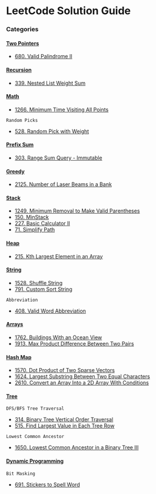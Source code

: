 # LeetCode Solution Guide

### Categories

#### [Two Pointers](https://github.com/bbrianxiao/Leetcode/tree/main/Two%20Pointer)
- [680. Valid Palindrome II](https://github.com/bbrianxiao/Leetcode/blob/main/Two%20Pointer/680.%20Valid%20Palindrome%20II/solution.cpp)

#### [Recursion](https://github.com/bbrianxiao/Leetcode/tree/main/Recursion)
- [339. Nested List Weight Sum](https://github.com/bbrianxiao/Leetcode/tree/main/Recursion/339.%20Nested%20List%20Weight%20Sum)

#### [Math](https://github.com/bbrianxiao/Leetcode/tree/main/Math)
- [1266. Minimum Time Visiting All Points](https://github.com/bbrianxiao/Leetcode/tree/main/Math/1266.%20Minimum%20Time%20Visiting%20All%20Points)  

``Random Picks``
- [528. Random Pick with Weight](https://github.com/bbrianxiao/Leetcode/tree/main/Math/528.%20Random%20Pick%20With%20Weight)

#### [Prefix Sum](https://github.com/bbrianxiao/Leetcode/tree/main/Prefix%20Sum)
- [303. Range Sum Query - Immutable](https://github.com/bbrianxiao/Leetcode/tree/main/Prefix%20Sum/303.%20Range%20Sum%20Query%20-%20Immutable)

#### [Greedy](https://github.com/bbrianxiao/Leetcode/tree/main/Greedy)
- [2125. Number of Laser Beams in a Bank](https://github.com/bbrianxiao/Leetcode/tree/main/Greedy/2125.%20number%20of%20laser%20beams%20in%20a%20bank)

#### [Stack](https://github.com/bbrianxiao/Leetcode/tree/main/Stack)
- [1249. Minimum Removal to Make Valid Parentheses](https://github.com/bbrianxiao/Leetcode/tree/main/Stack/1249.%20Minimum%20Remove%20to%20Make%20Valid%20Parentheses)
- [150. MinStack](https://github.com/bbrianxiao/Leetcode/tree/main/Stack/150.%20Min%20Stack)
- [227. Basic Calculator II](https://github.com/bbrianxiao/Leetcode/tree/main/Stack/227.%20Basic%20Calculator%20II)
- [71. Simplify Path](https://github.com/bbrianxiao/Leetcode/tree/main/Stack/71.%20Simplify%20Path)

#### [Heap](https://github.com/bbrianxiao/Leetcode/tree/main/Heap)
- [215. Kth Largest Element in an Array](https://github.com/bbrianxiao/Leetcode/tree/main/Heap/215.%20Kth%20Largest%20Element%20in%20an%20Array)

#### [String](https://github.com/bbrianxiao/Leetcode/tree/main/String)
- [1528. Shuffle String](https://github.com/bbrianxiao/Leetcode/tree/main/String/1528.%20Shuffle%20String)
- [791. Custom Sort String](https://github.com/bbrianxiao/Leetcode/tree/main/String/791.%20Custom%20Sort%20String)

``Abbreviation``
- [408. Valid Word Abbreviation](https://github.com/bbrianxiao/Leetcode/tree/main/String/408.%20Valid%20Word%20Abbreviation)



#### [Arrays](https://github.com/bbrianxiao/Leetcode/tree/main/Arrays)
- [1762. Buildings With an Ocean View](https://github.com/bbrianxiao/Leetcode/tree/main/Arrays/1762.%20Buildings%20With%20an%20Ocean%20View)
- [1913. Max Product Difference Between Two Pairs](https://github.com/bbrianxiao/Leetcode/tree/main/Arrays/1913.%20Maximum%20Product%20Difference%20Between%20Two%20Pairs)


#### [Hash Map](https://github.com/bbrianxiao/Leetcode/tree/main/Hash%20Map)
- [1570. Dot Product of Two Sparse Vectors](https://github.com/bbrianxiao/Leetcode/tree/main/Hash%20Map/1570.%20Dot%20Product%20of%20Two%20Sparse%20Vectors)
- [1624. Largest Substring Between Two Equal Characters](https://github.com/bbrianxiao/Leetcode/tree/main/Hash%20Map/1624.%20Largest%20Substring%20Between%20Two%20Equal%20Characters)
- [2610. Convert an Array Into a 2D Array With Conditions](https://github.com/bbrianxiao/Leetcode/tree/main/Hash%20Map/2610.%20Convert%20an%20Array%20Into%20a%202D%20Array%20With%20Conditions)

#### [Tree](https://github.com/bbrianxiao/Leetcode/tree/main/Tree)  

``DFS/BFS Tree Traversal``
- [314. Binary Tree Vertical Order Traversal](https://github.com/bbrianxiao/Leetcode/tree/main/Tree/314.%20Binary%20Tree%20Vertical%20Order%20Traversal)
- [515. Find Largest Value in Each Tree Row](https://github.com/bbrianxiao/Leetcode/tree/main/Tree/515.%20Find%20Largest%20Value%20in%20Each%20Tree%20Row)  

``Lowest Common Ancestor``
- [1650. Lowest Common Ancestor in a Binary Tree III](https://github.com/bbrianxiao/Leetcode/tree/main/Tree/1650.%20Lowest%20Common%20Ancestor%20of%20a%20Binary%20Tree%20III)


#### [Dynamic Programming](https://github.com/bbrianxiao/Leetcode/tree/main/Dynamic%20Programming) 

``Bit Masking``
- [691. Stickers to Spell Word](https://github.com/bbrianxiao/Leetcode/tree/main/Dynamic%20Programming/691.%20Stickers%20to%20Spell%20Word%20)
